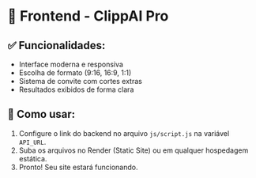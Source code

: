 # 🎨 Frontend - ClippAI Pro

## ✅ Funcionalidades:
- Interface moderna e responsiva
- Escolha de formato (9:16, 16:9, 1:1)
- Sistema de convite com cortes extras
- Resultados exibidos de forma clara

## 🚀 Como usar:
1. Configure o link do backend no arquivo `js/script.js` na variável `API_URL`.
2. Suba os arquivos no Render (Static Site) ou em qualquer hospedagem estática.
3. Pronto! Seu site estará funcionando.